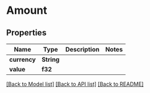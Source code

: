 # Amount

## Properties

Name | Type | Description | Notes
------------ | ------------- | ------------- | -------------
**currency** | **String** |  | 
**value** | **f32** |  | 

[[Back to Model list]](../README.md#documentation-for-models) [[Back to API list]](../README.md#documentation-for-api-endpoints) [[Back to README]](../README.md)


